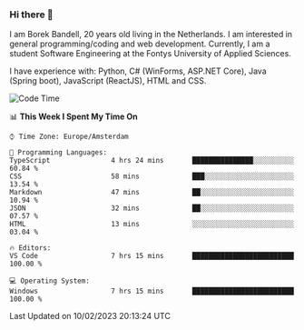 ### Hi there 👋

I am Borek Bandell, 20 years old living in the Netherlands. I am interested in general programming/coding and web development. Currently, I am a student Software Engineering at the Fontys University of Applied Sciences.

I have experience with: Python, C# (WinForms, ASP.NET Core), Java (Spring boot), JavaScript (ReactJS), HTML and CSS.

<!--START_SECTION:waka-->
![Code Time](http://img.shields.io/badge/Code%20Time-384%20hrs%2054%20mins-blue)

📊 **This Week I Spent My Time On** 

```text
⌚︎ Time Zone: Europe/Amsterdam

💬 Programming Languages: 
TypeScript               4 hrs 24 mins       ███████████████░░░░░░░░░░   60.84 % 
CSS                      58 mins             ███░░░░░░░░░░░░░░░░░░░░░░   13.54 % 
Markdown                 47 mins             ██░░░░░░░░░░░░░░░░░░░░░░░   10.94 % 
JSON                     32 mins             ██░░░░░░░░░░░░░░░░░░░░░░░   07.57 % 
HTML                     13 mins             ░░░░░░░░░░░░░░░░░░░░░░░░░   03.04 % 

🔥 Editors: 
VS Code                  7 hrs 15 mins       █████████████████████████   100.00 % 

💻 Operating System: 
Windows                  7 hrs 15 mins       █████████████████████████   100.00 % 

```


 Last Updated on 10/02/2023 20:13:24 UTC
<!--END_SECTION:waka-->

<!--**tcBorek2002/tcBorek2002** is a ✨ _special_ ✨ repository because its `README.md` (this file) appears on your GitHub profile.

Here are some ideas to get you started:

- 🔭 I’m currently working on ...
- 🌱 I’m currently learning ...
- 👯 I’m looking to collaborate on ...
- 🤔 I’m looking for help with ...
- 💬 Ask me about ...
- 📫 How to reach me: ...
- 😄 Pronouns: ...
- ⚡ Fun fact: ...
-->
